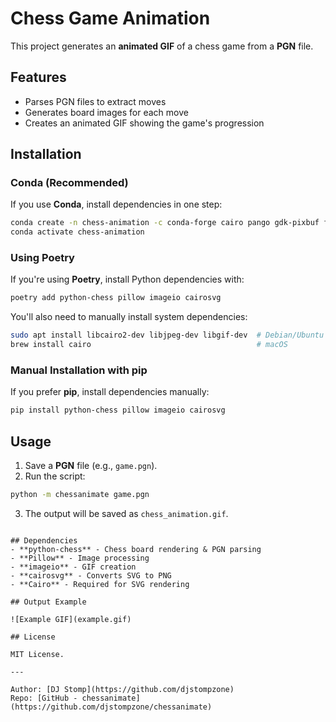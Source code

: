 # Chess Game Animation

This project generates an **animated GIF** of a chess game from a **PGN** file.

## Features
- Parses PGN files to extract moves
- Generates board images for each move
- Creates an animated GIF showing the game's progression

## Installation

### **Conda (Recommended)**
If you use **Conda**, install dependencies in one step:

```sh
conda create -n chess-animation -c conda-forge cairo pango gdk-pixbuf ffmpeg python-chess pillow imageio cairosvg
conda activate chess-animation
```

### **Using Poetry**
If you're using **Poetry**, install Python dependencies with:
```sh
poetry add python-chess pillow imageio cairosvg
```

You'll also need to manually install system dependencies:
```sh
sudo apt install libcairo2-dev libjpeg-dev libgif-dev  # Debian/Ubuntu
brew install cairo                                     # macOS
```

### **Manual Installation with pip**
If you prefer **pip**, install dependencies manually:
```sh
pip install python-chess pillow imageio cairosvg
```

## Usage

1. Save a **PGN** file (e.g., `game.pgn`).
2. Run the script:

```sh
python -m chessanimate game.pgn
```

3. The output will be saved as `chess_animation.gif`.
```

## Dependencies
- **python-chess** - Chess board rendering & PGN parsing
- **Pillow** - Image processing
- **imageio** - GIF creation
- **cairosvg** - Converts SVG to PNG
- **Cairo** - Required for SVG rendering

## Output Example

![Example GIF](example.gif)

## License

MIT License.

---

Author: [DJ Stomp](https://github.com/djstompzone)
Repo: [GitHub - chessanimate](https://github.com/djstompzone/chessanimate)
